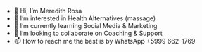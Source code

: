- 👋 Hi, I’m Meredith Rosa
- 👀 I’m interested in Health Alternatives (massage)
- 🌱 I’m currently learning Social Media & Marketing
- 💞️ I’m looking to collaborate on Coaching & Support 
- 📫 How to reach me the best is by WhatsApp +5999 662-1769

<!---
Magicdith/Magicdith is a ✨ special ✨ repository because its `README.md` (this file) appears on your GitHub profile.
You can click the Preview link to take a look at your changes.
--->
